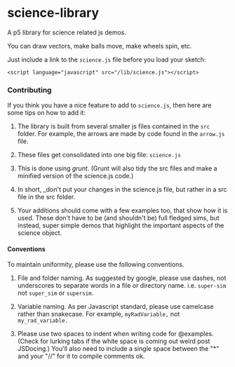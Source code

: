 # science-library

A p5 library for science related js demos.

You can draw vectors, make balls move, make wheels spin, etc.

Just include a link to the `science.js` file before you load your sketch:

```
<script language="javascript" src="/lib/science.js"></script>
```

### Contributing

If you think you have a nice feature to add to `science.js`, then here are some tips on how to add it:

1. The library is built from several smaller js files contained in the `src` folder. For example, the arrows are made by code found in the `arrow.js` file.

2. These files get consolidated into one big file: `science.js`

3. This is done using *grunt*. (Grunt will also tidy the src files and make a minified version of the science.js code.)

4. In short, _don't put your changes in the science.js file, but rather in a src file in the src folder.

5. Your additions should come with a few examples too, that show how it is used. These don't have to be (and shouldn't be) full fledged sims, but instead, super simple demos that highlight the important aspects of the science object.


#### Conventions

To maintain uniformity, please use the following conventions.

1. File and folder naming. As suggested by google, please use dashes, not underscores to separate words in a file or directory name. i.e. `super-sim` not `super_sim` or `supersim`.

2. Variable naming. As per Javascript standard, please use camelcase rather than snakecase. For example, `myRadVariable,` not `my_rad_variable.`

3. Please use two spaces to indent when writing code for @examples. (Check for lurking tabs if the white space is coming out weird post JSDocing.) You'll also need to include a single space between the "*" and your "//" for it to compile comments ok. 
